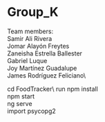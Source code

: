 # Group_K
Team members:\
Samir Ali Rivera\
Jomar Alayón Freytes\
Zaneisha Estrella Ballester\
Gabriel Luque\
Joy Martínez Guadalupe\
James Rodríguez Feliciano\

cd FoodTracker\ 
run npm install\
npm start\
ng serve\
import psycopg2

